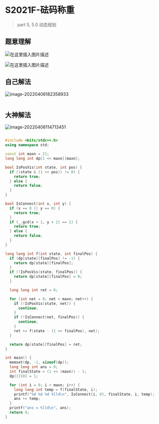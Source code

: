 # S2021F-砝码称重

> part 5, 5.0 动态规划



## 题意理解

![在这里插入图片描述](https://img-blog.csdnimg.cn/2f204c432afc4dcb841ea76f24a6e7d4.jpg?x-oss-process=image/watermark,type_d3F5LXplbmhlaQ,shadow_50,text_Q1NETiBA5oiR55qE56iL5bqP6LeR5b-r5b-r,size_20,color_FFFFFF,t_70,g_se,x_16#pic_center)

![在这里插入图片描述](https://img-blog.csdnimg.cn/88dc0bc1d6bb4179842bfbcfe624215c.jpg?x-oss-process=image/watermark,type_d3F5LXplbmhlaQ,shadow_50,text_Q1NETiBA5oiR55qE56iL5bqP6LeR5b-r5b-r,size_20,color_FFFFFF,t_70,g_se,x_16#pic_center)



## 自己解法

![image-20220406182358933](C:/Users/mechrevo/AppData/Roaming/Typora/typora-user-images/image-20220406182358933.png)

```c++

```



## 大神解法

![image-20220406114713451](C:/Users/mechrevo/AppData/Roaming/Typora/typora-user-images/image-20220406114713451.png)

```c++

#include <bits/stdc++.h>
using namespace std;

const int maxn = 21;
long long int dp[1 << maxn][maxn];

bool IsPosVis(int state, int pos) {
  if ((state & (1 << pos)) != 0) {
    return true;
  } else {
    return false;
  }
}

bool IsConnect(int x, int y) {
  if (x == 0 || y == 0) {
    return true;
  }
  if (__gcd(x + 1, y + 1) == 1) {
    return true;
  } else {
    return false;
  }
}

long long int f(int state, int finalPos) {
  if (dp[state][finalPos] != -1) {
    return dp[state][finalPos];
  }
  if (!IsPosVis(state, finalPos)) {
    return dp[state][finalPos] = 0;
  }

  long long int ret = 0;

  for (int net = 0; net < maxn; net++) {
    if (!IsPosVis(state, net)) {
      continue;
    }
    if (!IsConnect(net, finalPos)) {
      continue;
    }
    ret += f(state - (1 << finalPos), net);
  }

  return dp[state][finalPos] = ret;
}

int main() {
  memset(dp, -1, sizeof(dp));
  long long int ans = 0;
  int finalState = (1 << (maxn)) - 1;
  dp[1][0] = 1;

  for (int i = 0; i < maxn; i++) {
    long long int temp = f(finalState, i);
    printf("%d %d %d %lld\n", IsConnect(i, 0), finalState, i, temp);
    ans += temp;
  }
  printf("ans = %lld\n", ans);
  return 0;
}

```
